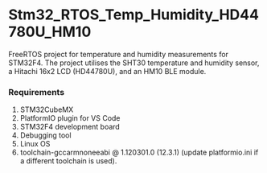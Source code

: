 # Stm32_RTOS_Temp_Humidity_HD44780U_HM10

FreeRTOS project for temperature and humidity measurements for STM32F4.
The project utilises the SHT30 temperature and humidity sensor, a Hitachi 16x2 LCD (HD44780U), and an HM10 BLE module.

###  Requirements 
1. STM32CubeMX
2. PlatformIO plugin for VS Code
3. STM32F4 development board
4. Debugging tool
5. Linux OS
6. toolchain-gccarmnoneeabi @ 1.120301.0 (12.3.1) (update platformio.ini if a different toolchain is used).